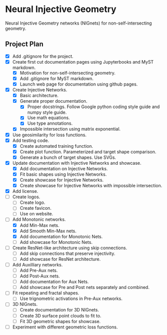 # Neural Injective Geometry
Neural Injective Geometry networks (NIGnets) for non-self-intersecting geometry.


## Project Plan
- [x] Add .gitignore for the project.
- [x] Create first cut documentation pages using Jupyterbooks and MyST markdown.
    - [x] Motivation for non-self-intersecting geometry.
    - [x] Add .gitignore for MyST markdown.
    - [x] Launch web page for documentation using github pages.
- [x] Create Injective Networks.
    - [x] Basic architecture.
    - [x] Generate proper documentation.
        - [x] Proper docstrings. Follow Google python coding style guide and numpy style guide.
        - [x] Use math equations.
        - [x] Use type annotations.
    - [x] Impossible intersection using matrix exponential.
- [x] Use geosimilarity for loss functions.
- [x] Add testing code.
    - [x] Create automated training function.
    - [x] Create plot function. Parameterized and target shape comparison.
    - [x] Generate a bunch of target shapes. Use SVGs.
- [x] Update documentation with Injective Networks and showcase.
    - [x] Add documentation on Injective Networks.
    - [x] Fit basic shapes using Injective Networks.
    - [x] Create showcase for Injective Networks.
    - [x] Create showcase for Injective Networks with impossible intersection.
- [x] Add license.
- [ ] Create logos.
    - [ ] Create logo.
    - [ ] Create favicon.
    - [ ] Use on website.
- [ ] Add Monotonic networks.
    - [x] Add Min-Max nets.
    - [x] Add Smooth Min-Max nets.
    - [x] Add documentation for Monotonic Nets.
    - [ ] Add showcase for Monotonic Nets.
- [ ] Create ResNet-like architecture using skip connections.
    - [ ] Add skip connections that preserve injectivity.
    - [ ] Add showcase for ResNet architecture.
- [ ] Add Auxilliary networks.
    - [ ] Add Pre-Aux nets.
    - [ ] Add Post-Aux nets.
    - [ ] Add documentation for Aux Nets.
    - [ ] Add showcase for Pre and Post nets separately and combined.
- [ ] Fit repeating and fractal shapes.
    - [ ] Use trignometric activations in Pre-Aux networks.
- [ ] 3D NIGnets.
    - [ ] Create documentation for 3D NIGnets.
    - [ ] Create 3D surface point clouds to fit to.
    - [ ] Fit 3D geometric shapes for showcase.
- [ ] Experiment with different geometric loss functions.